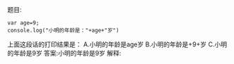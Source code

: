 题目:

    var age=9;
    console.log("小明的年龄是："+age+"岁")
上面这段话的打印结果是：
A.小明的年龄是age岁
B.小明的年龄是+9+岁
C.小明的年龄是9岁
答案:小明的年龄是9岁
解释: